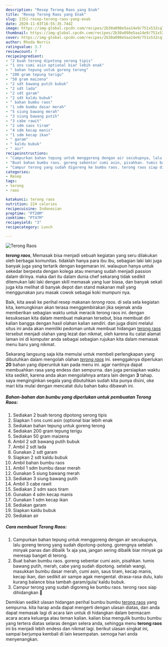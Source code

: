 ```yaml
---
description: "Resep Terong Raos yang Enak"
title: "Resep Terong Raos yang Enak"
slug: 2351-resep-terong-raos-yang-enak
date: 2020-11-03T16:55:35.744Z
image: https://img-global.cpcdn.com/recipes/2b30a098e5aa14e9/751x532cq70/terong-raos-foto-resep-utama.jpg
thumbnail: https://img-global.cpcdn.com/recipes/2b30a098e5aa14e9/751x532cq70/terong-raos-foto-resep-utama.jpg
cover: https://img-global.cpcdn.com/recipes/2b30a098e5aa14e9/751x532cq70/terong-raos-foto-resep-utama.jpg
author: Rhoda Norris
ratingvalue: 3.7
reviewcount: 7
recipeingredient:
- "2 buah terong dipotong serong tipis"
- "1 ons cumi asin optional biar lebih enak"
- " bahan tepung untuk goreng terong"
- "200 gram tepung terigu"
- "50 gram maizena"
- "2 sdt bawang putih bubuk"
- "2 sdt lada"
- "2 sdt garam"
- "2 sdt kaldu bubuk"
- " bahan bumbu raos"
- "1 sdm bumbu dasar merah"
- "5 siung bawang merah"
- "3 siung bawang putih"
- "3 cabe rawit"
- "2 sdm saos tiram"
- "4 sdm kecap manis"
- "1 sdm kecap ikan"
- " garam"
- " kaldu bubuk"
- " air"
recipeinstructions:
- "Campurkan bahan tepung untuk menggoreng dengan air secukupnya, lalu goreng terong yang sudah dipotong-potong. gorengnya setelah minyak panas dan dibalik 1x aja yaa, jangan sering dibalik biar minyak ga meresap banget di terong."
- "Buat bahan bumbu raos. goreng sebentar cumi asin, pisahkan. tumis bawang putih, merah, cabe yang sudah dipotong. setelah wangi, masukkan bumbu dasar merah, cumi asin, saus tiram, kecap manis, kecap ikan, dan sedikit air sampe agak mengental. dirasa-rasa dulu, kalo kurang balance bisa tambah garam/gula/ kaldu bubuk."
- "Campur terong yang sudah digoreng ke bumbu raos. terong raos siap dihidangkan 🥘"
categories:
- Resep
tags:
- terong
- raos

katakunci: terong raos 
nutrition: 224 calories
recipecuisine: Indonesian
preptime: "PT20M"
cooktime: "PT47M"
recipeyield: "3"
recipecategory: Lunch

---
```



![Terong Raos](https://img-global.cpcdn.com/recipes/2b30a098e5aa14e9/751x532cq70/terong-raos-foto-resep-utama.jpg)

<b><i>terong raos</i></b>, Memasak bisa menjadi sebuah kegiatan yang seru dilakukan oleh berbagai komunitas. tidaklah hanya para ibu ibu, sebagian laki laki juga banyak juga yang tertarik dengan kegemaran ini. walaupun hanya untuk sekedar berpesta dengan kolega atau memang sudah menjadi passion dalam dirinya. maka dari itu dalam dunia chef sekarang tidak sedikit ditemukan laki laki dengan skill memasak yang luar biasa, dan banyak sekali juga kita melihat di banyak depot dan stand makanan mall yang menggunakan juru masak cowok sebagai koki mumpuni nya.

Baik, kita awali ke perihal resep makanan <i>terong raos</i>. di sela sela kegiatan kita, kemungkinan akan terasa menggembirakan jika sejenak anda memberikan sebagian waktu untuk meracik terong raos ini. dengan kesuksesan kita dalam membuat makanan tersebut, bisa membuat diri kalian bangga dengan hasil olahan kalian sendiri. dan juga disini melalui situs ini anda akan memiliki pedoman untuk membuat hidangan <u>terong raos</u> tersebut menjadi olahan yang lezat dan nikmat, oleh karena itu catat alamat laman ini di komputer anda sebagai sebagian rujukan kita dalam memasak menu baru yang nikmat.




Sekarang langsung saja kita memulai untuk membeli perlengkapan yang dibutuhkan dalam mengolah olahan <u><i>terong raos</i></u> ini. seenggaknya diperlukan <b>20</b> bahan yang diperuntuk kan pada menu ini. agar nantinya dapat membuahkan rasa yang endess dan sempurna. dan juga persiapkan waktu kita sedikit, karena anda akan mengolahnya antara lain dengan <b>3</b> tahap. saya menginginkan segala yang dibutuhkan sudah kita punya disini, oke mari kita mulai dengan mencatat dulu bahan baku dibawah ini.

<!--inarticleads1-->

##### Bahan-bahan dan bumbu yang diperlukan untuk pembuatan Terong Raos:

1. Sediakan 2 buah terong dipotong serong tipis
1. Siapkan 1 ons cumi asin (optional biar lebih enak
1. Sediakan  bahan tepung untuk goreng terong
1. Sediakan 200 gram tepung terigu
1. Sediakan 50 gram maizena
1. Ambil 2 sdt bawang putih bubuk
1. Ambil 2 sdt lada
1. Gunakan 2 sdt garam
1. Siapkan 2 sdt kaldu bubuk
1. Ambil  bahan bumbu raos
1. Ambil 1 sdm bumbu dasar merah
1. Gunakan 5 siung bawang merah
1. Sediakan 3 siung bawang putih
1. Ambil 3 cabe rawit
1. Sediakan 2 sdm saos tiram
1. Gunakan 4 sdm kecap manis
1. Gunakan 1 sdm kecap ikan
1. Sediakan  garam
1. Siapkan  kaldu bubuk
1. Sediakan  air




<!--inarticleads2-->

##### Cara membuat Terong Raos:

1. Campurkan bahan tepung untuk menggoreng dengan air secukupnya, lalu goreng terong yang sudah dipotong-potong. gorengnya setelah minyak panas dan dibalik 1x aja yaa, jangan sering dibalik biar minyak ga meresap banget di terong.
1. Buat bahan bumbu raos. goreng sebentar cumi asin, pisahkan. tumis bawang putih, merah, cabe yang sudah dipotong. setelah wangi, masukkan bumbu dasar merah, cumi asin, saus tiram, kecap manis, kecap ikan, dan sedikit air sampe agak mengental. dirasa-rasa dulu, kalo kurang balance bisa tambah garam/gula/ kaldu bubuk.
1. Campur terong yang sudah digoreng ke bumbu raos. terong raos siap dihidangkan 🥘




Demikian sedikit ulasan hidangan perihal bumbu bumbu <u>terong raos</u> yang sempurna. kita harap anda dapat mengerti dengan ulasan diatas, dan anda dapat memasak lagi di acara lain untuk di hidangkan dalam bermacam acara acara keluarga atau teman kalian. kalian bisa mengulik bumbu bumbu yang tertera diatas selaras dengan selera anda, sehingga menu <b>terong raos</b> ini bs menjadi lebih endess dan nikmat lagi. berikut ulasan singkat ini, sampai berjumpa kembali di lain kesempatan. semoga hari anda menyenangkan.
